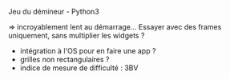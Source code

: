 Jeu du démineur - Python3

=> incroyablement lent au démarrage... Essayer avec des frames uniquement, sans multiplier les widgets ?

- intégration à l'OS pour en faire une app ?
- grilles non rectangulaires ?
- indice de mesure de difficulté : 3BV


